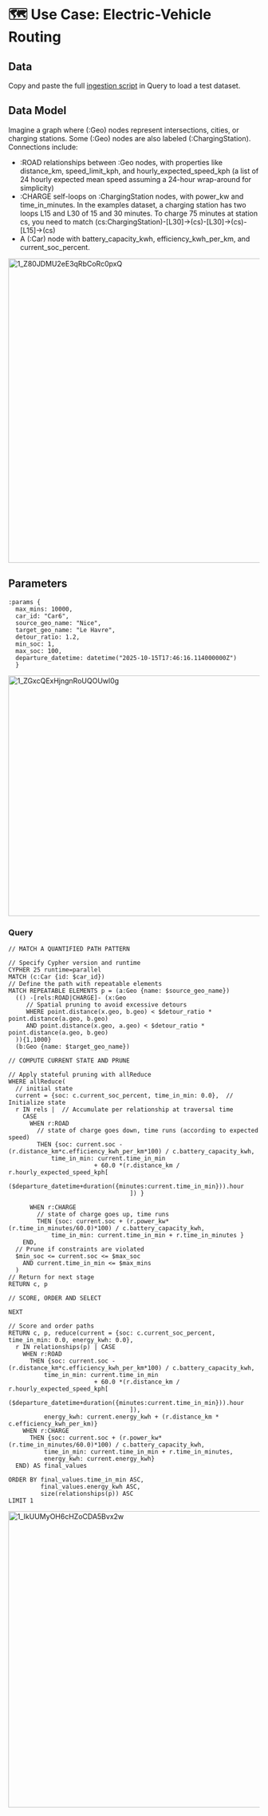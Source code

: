 # 🗺️ Use Case: Electric-Vehicle Routing

## Data

Copy and paste the full [ingestion script](EV_ingestion_script.cypher) in Query to load a test dataset.

## Data Model
Imagine a graph where (:Geo) nodes represent intersections, cities, or charging stations.
Some (:Geo) nodes are also labeled (:ChargingStation).
Connections include:
* :ROAD relationships between :Geo nodes, with properties like distance_km, speed_limit_kph, and hourly_expected_speed_kph (a list of 24 hourly expected mean speed assuming a 24-hour wrap-around for simplicity)
* :CHARGE self-loops on :ChargingStation nodes, with power_kw and time_in_minutes. In the examples dataset, a charging station has two loops L15 and L30 of 15 and 30 minutes. To charge 75 minutes at station cs, you need to match (cs:ChargingStation)-[L30]->(cs)-[L30]->(cs)-[L15]->(cs)
* A (:Car) node with battery_capacity_kwh, efficiency_kwh_per_km, and current_soc_percent.

<img width="800" height="610" alt="1_Z80JDMU2eE3qRbCoRc0pxQ" src="https://github.com/user-attachments/assets/c5fb9c39-7278-4efc-bfc8-c7c3b1b2780a" />

## Parameters

``` cypher
:params {
  max_mins: 10000,
  car_id: "Car6",
  source_geo_name: "Nice",
  target_geo_name: "Le Havre",
  detour_ratio: 1.2,
  min_soc: 1,
  max_soc: 100,
  departure_datetime: datetime("2025-10-15T17:46:16.114000000Z")
  }
```

<img width="800" height="482" alt="1_ZGxcQExHjngnRoUQOUwl0g" src="https://github.com/user-attachments/assets/15979fc8-ca09-4bde-b034-a58d9167feb7" />

### Query

```cypher
// MATCH A QUANTIFIED PATH PATTERN

// Specify Cypher version and runtime
CYPHER 25 runtime=parallel
MATCH (c:Car {id: $car_id})
// Define the path with repeatable elements
MATCH REPEATABLE ELEMENTS p = (a:Geo {name: $source_geo_name})
  (() -[rels:ROAD|CHARGE]- (x:Geo
     // Spatial pruning to avoid excessive detours
     WHERE point.distance(x.geo, b.geo) < $detour_ratio * point.distance(a.geo, b.geo)
     AND point.distance(x.geo, a.geo) < $detour_ratio * point.distance(a.geo, b.geo)
  )){1,1000}
  (b:Geo {name: $target_geo_name})

// COMPUTE CURRENT STATE AND PRUNE

// Apply stateful pruning with allReduce
WHERE allReduce(
  // initial state
  current = {soc: c.current_soc_percent, time_in_min: 0.0},  // Initialize state
  r IN rels |  // Accumulate per relationship at traversal time
    CASE
      WHEN r:ROAD
        // state of charge goes down, time runs (according to expected speed)
        THEN {soc: current.soc - (r.distance_km*c.efficiency_kwh_per_km*100) / c.battery_capacity_kwh,
            time_in_min: current.time_in_min
                        + 60.0 *(r.distance_km / r.hourly_expected_speed_kph[
                ($departure_datetime+duration({minutes:current.time_in_min})).hour
                                  ]) }

      WHEN r:CHARGE
        // state of charge goes up, time runs
        THEN {soc: current.soc + (r.power_kw*(r.time_in_minutes/60.0)*100) / c.battery_capacity_kwh,
            time_in_min: current.time_in_min + r.time_in_minutes }
    END,
  // Prune if constraints are violated
  $min_soc <= current.soc <= $max_soc
    AND current.time_in_min <= $max_mins
  )
// Return for next stage
RETURN c, p

// SCORE, ORDER AND SELECT

NEXT

// Score and order paths
RETURN c, p, reduce(current = {soc: c.current_soc_percent, time_in_min: 0.0, energy_kwh: 0.0},
  r IN relationships(p) | CASE
    WHEN r:ROAD
      THEN {soc: current.soc - (r.distance_km*c.efficiency_kwh_per_km*100) / c.battery_capacity_kwh,
          time_in_min: current.time_in_min
                        + 60.0 *(r.distance_km / r.hourly_expected_speed_kph[
                ($departure_datetime+duration({minutes:current.time_in_min})).hour
                                  ]),
          energy_kwh: current.energy_kwh + (r.distance_km * c.efficiency_kwh_per_km)}
    WHEN r:CHARGE
      THEN {soc: current.soc + (r.power_kw*(r.time_in_minutes/60.0)*100) / c.battery_capacity_kwh,
          time_in_min: current.time_in_min + r.time_in_minutes,
          energy_kwh: current.energy_kwh}
  END) AS final_values

ORDER BY final_values.time_in_min ASC,
         final_values.energy_kwh ASC,
         size(relationships(p)) ASC
LIMIT 1

```

<img width="800" height="594" alt="1_IkUUMyOH6cHZoCDA5Bvx2w" src="https://github.com/user-attachments/assets/6e52cc80-d167-4bb9-badc-41be00323a99" />

